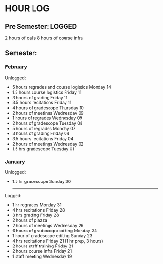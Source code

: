 # HOUR LOG

## Pre Semester: LOGGED
2 hours of calls
8 hours of course infra

## Semester:
### February
Unlogged:

* 5 hours regrades and course logistics Monday 14
* 1.5 hours course logistics Friday 11
* 3 hours of grading Friday 11
* 3.5 hours recitations Friday 11
* 4 hours of gradescope Thursday 10
* 2 hours of meetings Wednesday 09
* 1 hours of regrades Wednesday 09
* 2 hours of gradescope Tuesday 08
* 5 hours of regrades Monday 07
* 3 hours of grading Friday 04
* 3.5 hours recitations Friday 04
* 2 hours of meetings Wednesday 02
* 1.5 hrs gradescope Tuesday 01

### January
Unlogged:

* 1.5 hr gradescope Sunday 30

    ---

Logged:

* 1 hr regrades Monday 31
* 4 hrs recitations Friday 28
* 3 hrs grading Friday 28
* 2 hours of piazza 
* 2 hours of meetings Wednesday 26 
* 6 hours of gradescope editing Monday 24
* 1 hour of gradescope editing Sunday 23
* 4 hrs recitations Friday 21 (1 hr prep, 3 hours)
* 2 hours staff training Friday 21
* 2 hours course infra Friday 21
* 1 staff meeting Wednesday 19
